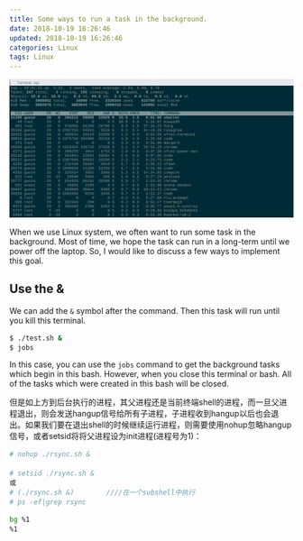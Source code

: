```yaml
---
title: Some ways to run a task in the background.
date: 2018-10-19 16:26:46
updated: 2018-10-19 16:26:46
categories: Linux
tags: Linux
---
```


![](/images/in-post/2018-10-19-Linux-Run-Task-Background/2018-10-19-18-03-04.png)

When we use Linux system, we often want to run some task in the background. Most of time, we hope the task can run in a long-term until we power off the laptop. So, I would like to discuss a few ways to implement this goal.

## Use the &

We can add the `&` symbol after the command. Then this task will run until you kill this terminal.

```bash
$ ./test.sh &
$ jobs
```

In this case, you can use the `jobs` command to get the background tasks which begin in this bash. However, when you close this terminal or bash. All of the tasks which were created in this bash will be closed.

但是如上方到后台执行的进程，其父进程还是当前终端shell的进程，而一旦父进程退出，则会发送hangup信号给所有子进程，子进程收到hangup以后也会退出。如果我们要在退出shell的时候继续运行进程，则需要使用nohup忽略hangup信号，或者setsid将将父进程设为init进程(进程号为1)：

```bash
# nohup ./rsync.sh &

# setsid ./rsync.sh &
或
# (./rsync.sh &)        ////在一个subshell中执行
# ps -ef|grep rsync
```

```bash
bg %1
%1
```

